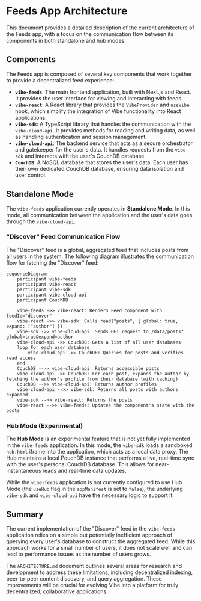 # Feeds App Architecture

This document provides a detailed description of the current architecture of the Feeds app, with a focus on the communication flow between its components in both standalone and hub modes.

## Components

The Feeds app is composed of several key components that work together to provide a decentralized feed experience:

-   **`vibe-feeds`**: The main frontend application, built with Next.js and React. It provides the user interface for viewing and interacting with feeds.
-   **`vibe-react`**: A React library that provides the `VibeProvider` and `useVibe` hook, which simplify the integration of Vibe functionality into React applications.
-   **`vibe-sdk`**: A TypeScript library that handles the communication with the `vibe-cloud-api`. It provides methods for reading and writing data, as well as handling authentication and session management.
-   **`vibe-cloud-api`**: The backend service that acts as a secure orchestrator and gatekeeper for the user's data. It handles requests from the `vibe-sdk` and interacts with the user's CouchDB database.
-   **`CouchDB`**: A NoSQL database that stores the user's data. Each user has their own dedicated CouchDB database, ensuring data isolation and user control.

## Standalone Mode

The `vibe-feeds` application currently operates in **Standalone Mode**. In this mode, all communication between the application and the user's data goes through the `vibe-cloud-api`.

### "Discover" Feed Communication Flow

The "Discover" feed is a global, aggregated feed that includes posts from all users in the system. The following diagram illustrates the communication flow for fetching the "Discover" feed:

```mermaid
sequenceDiagram
    participant vibe-feeds
    participant vibe-react
    participant vibe-sdk
    participant vibe-cloud-api
    participant CouchDB

    vibe-feeds ->> vibe-react: Renders Feed component with feedId="discover"
    vibe-react ->> vibe-sdk: Calls read("posts", { global: true, expand: ["author"] })
    vibe-sdk ->> vibe-cloud-api: Sends GET request to /data/posts?global=true&expand=author
    vibe-cloud-api ->> CouchDB: Gets a list of all user databases
    loop For each user database
        vibe-cloud-api ->> CouchDB: Queries for posts and verifies read access
    end
    CouchDB -->> vibe-cloud-api: Returns accessible posts
    vibe-cloud-api ->> CouchDB: For each post, expands the author by fetching the author's profile from their database (with caching)
    CouchDB -->> vibe-cloud-api: Returns author profiles
    vibe-cloud-api -->> vibe-sdk: Returns all posts with authors expanded
    vibe-sdk -->> vibe-react: Returns the posts
    vibe-react -->> vibe-feeds: Updates the component's state with the posts
```

### Hub Mode (Experimental)

The **Hub Mode** is an experimental feature that is not yet fully implemented in the `vibe-feeds` application. In this mode, the `vibe-sdk` loads a sandboxed `hub.html` iframe into the application, which acts as a local data proxy. The Hub maintains a local PouchDB instance that performs a live, real-time sync with the user's personal CouchDB database. This allows for near-instantaneous reads and real-time data updates.

While the `vibe-feeds` application is not currently configured to use Hub Mode (the `useHub` flag in the `appManifest` is set to `false`), the underlying `vibe-sdk` and `vibe-cloud-api` have the necessary logic to support it.

## Summary

The current implementation of the "Discover" feed in the `vibe-feeds` application relies on a simple but potentially inefficient approach of querying every user's database to construct the aggregated feed. While this approach works for a small number of users, it does not scale well and can lead to performance issues as the number of users grows.

The `ARCHITECTURE.md` document outlines several areas for research and development to address these limitations, including decentralized indexing, peer-to-peer content discovery, and query aggregation. These improvements will be crucial for evolving Vibe into a platform for truly decentralized, collaborative applications.
